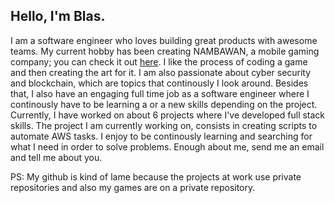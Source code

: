 ## Hello, I'm Blas. 

I am a software engineer who loves building great products with awesome teams. My current hobby has been creating NAMBAWAN, a mobile gaming company; you can check it out [here](https://nambawan.io). I like the process of coding a game and then creating the art for it. I am also passionate about cyber security and blockchain, which are topics that continously I look around. Besides that, I also have an engaging full time job as a software engineer where I continously have to be learning a or a new skills depending on the project. Currently, I have worked on about 6 projects where I've developed full stack skills. The project I am currently working on, consists in creating scripts to automate AWS tasks. I enjoy to be continously learning and searching for what I need in order to solve problems. Enough about me, send me an email and tell me about you.

PS: My github is kind of lame because the projects at work use private repositories and also my games are on a private repository.
